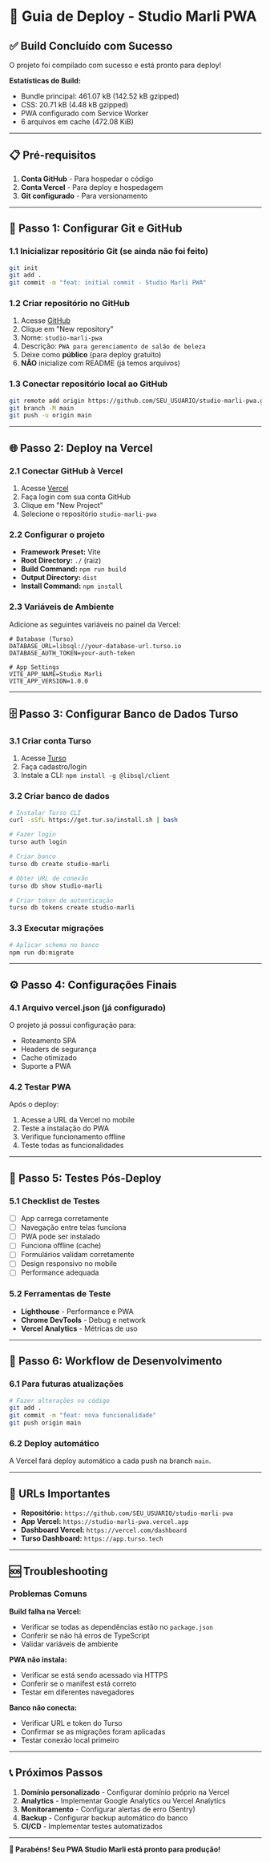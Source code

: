 # 🚀 Guia de Deploy - Studio Marli PWA

## ✅ Build Concluído com Sucesso

O projeto foi compilado com sucesso e está pronto para deploy!

**Estatísticas do Build:**
- Bundle principal: 461.07 kB (142.52 kB gzipped)
- CSS: 20.71 kB (4.48 kB gzipped)
- PWA configurado com Service Worker
- 6 arquivos em cache (472.08 KiB)

---

## 📋 Pré-requisitos

1. **Conta GitHub** - Para hospedar o código
2. **Conta Vercel** - Para deploy e hospedagem
3. **Git configurado** - Para versionamento

---

## 🔧 Passo 1: Configurar Git e GitHub

### 1.1 Inicializar repositório Git (se ainda não foi feito)
```bash
git init
git add .
git commit -m "feat: initial commit - Studio Marli PWA"
```

### 1.2 Criar repositório no GitHub
1. Acesse [GitHub](https://github.com)
2. Clique em "New repository"
3. Nome: `studio-marli-pwa`
4. Descrição: `PWA para gerenciamento de salão de beleza`
5. Deixe como **público** (para deploy gratuito)
6. **NÃO** inicialize com README (já temos arquivos)

### 1.3 Conectar repositório local ao GitHub
```bash
git remote add origin https://github.com/SEU_USUARIO/studio-marli-pwa.git
git branch -M main
git push -u origin main
```

---

## 🌐 Passo 2: Deploy na Vercel

### 2.1 Conectar GitHub à Vercel
1. Acesse [Vercel](https://vercel.com)
2. Faça login com sua conta GitHub
3. Clique em "New Project"
4. Selecione o repositório `studio-marli-pwa`

### 2.2 Configurar o projeto
- **Framework Preset:** Vite
- **Root Directory:** `./` (raiz)
- **Build Command:** `npm run build`
- **Output Directory:** `dist`
- **Install Command:** `npm install`

### 2.3 Variáveis de Ambiente
Adicione as seguintes variáveis no painel da Vercel:

```env
# Database (Turso)
DATABASE_URL=libsql://your-database-url.turso.io
DATABASE_AUTH_TOKEN=your-auth-token

# App Settings
VITE_APP_NAME=Studio Marli
VITE_APP_VERSION=1.0.0
```

---

## 🗄️ Passo 3: Configurar Banco de Dados Turso

### 3.1 Criar conta Turso
1. Acesse [Turso](https://turso.tech)
2. Faça cadastro/login
3. Instale a CLI: `npm install -g @libsql/client`

### 3.2 Criar banco de dados
```bash
# Instalar Turso CLI
curl -sSfL https://get.tur.so/install.sh | bash

# Fazer login
turso auth login

# Criar banco
turso db create studio-marli

# Obter URL de conexão
turso db show studio-marli

# Criar token de autenticação
turso db tokens create studio-marli
```

### 3.3 Executar migrações
```bash
# Aplicar schema no banco
npm run db:migrate
```

---

## ⚙️ Passo 4: Configurações Finais

### 4.1 Arquivo vercel.json (já configurado)
O projeto já possui configuração para:
- Roteamento SPA
- Headers de segurança
- Cache otimizado
- Suporte a PWA

### 4.2 Testar PWA
Após o deploy:
1. Acesse a URL da Vercel no mobile
2. Teste a instalação do PWA
3. Verifique funcionamento offline
4. Teste todas as funcionalidades

---

## 🧪 Passo 5: Testes Pós-Deploy

### 5.1 Checklist de Testes
- [ ] App carrega corretamente
- [ ] Navegação entre telas funciona
- [ ] PWA pode ser instalado
- [ ] Funciona offline (cache)
- [ ] Formulários validam corretamente
- [ ] Design responsivo no mobile
- [ ] Performance adequada

### 5.2 Ferramentas de Teste
- **Lighthouse** - Performance e PWA
- **Chrome DevTools** - Debug e network
- **Vercel Analytics** - Métricas de uso

---

## 🔄 Passo 6: Workflow de Desenvolvimento

### 6.1 Para futuras atualizações
```bash
# Fazer alterações no código
git add .
git commit -m "feat: nova funcionalidade"
git push origin main
```

### 6.2 Deploy automático
A Vercel fará deploy automático a cada push na branch `main`.

---

## 📱 URLs Importantes

- **Repositório:** `https://github.com/SEU_USUARIO/studio-marli-pwa`
- **App Vercel:** `https://studio-marli-pwa.vercel.app`
- **Dashboard Vercel:** `https://vercel.com/dashboard`
- **Turso Dashboard:** `https://app.turso.tech`

---

## 🆘 Troubleshooting

### Problemas Comuns

**Build falha na Vercel:**
- Verificar se todas as dependências estão no `package.json`
- Conferir se não há erros de TypeScript
- Validar variáveis de ambiente

**PWA não instala:**
- Verificar se está sendo acessado via HTTPS
- Conferir se o manifest está correto
- Testar em diferentes navegadores

**Banco não conecta:**
- Verificar URL e token do Turso
- Confirmar se as migrações foram aplicadas
- Testar conexão local primeiro

---

## 📞 Próximos Passos

1. **Domínio personalizado** - Configurar domínio próprio na Vercel
2. **Analytics** - Implementar Google Analytics ou Vercel Analytics
3. **Monitoramento** - Configurar alertas de erro (Sentry)
4. **Backup** - Configurar backup automático do banco
5. **CI/CD** - Implementar testes automatizados

---

**🎉 Parabéns! Seu PWA Studio Marli está pronto para produção!**